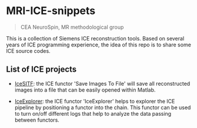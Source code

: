 # MRI-ICE-snippets
> CEA NeuroSpin, MR methodological group

This is a collection of Siemens ICE reconstruction tools. Based on several years of ICE programming experience, the idea of this repo is to share some ICE source codes.

## List of ICE projects

- [IceSITF](https://github.com/FranckMauconduit/MRI-ICE-snippets/blob/main/IceSITF/README.md): the ICE functor 'Save Images To File' will save all reconstructed images into a file that can be easily opened within Matlab.

- [IceExplorer](https://github.com/FranckMauconduit/MRI-ICE-snippets/blob/main/IceExplorer/README.md): the ICE functor 'IceExplorer' helps to explorer the ICE pipeline by positioning a functor into the chain. This functor can be used to turn on/off different logs that help to analyze the data passing between functors.
<!--
- [IceExtendedFunctor](https://github.com/FranckMauconduit/MRI-ICE-snippets/blob/main/IceSITF/README.md): the ICE extended functor implements common functionalities such as saving/retrieving images into/from PDS in order to facilitate some ICE developments.
-->
